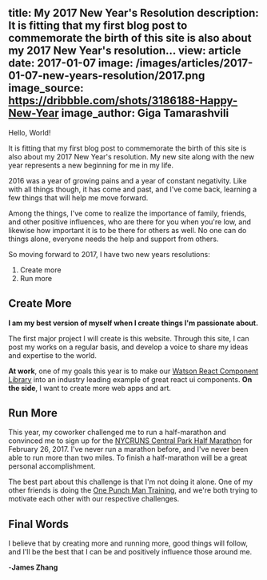 title: My 2017 New Year's Resolution
description: It is fitting that my first blog post to commemorate the birth of this site is also about my 2017 New Year's resolution...
view: article
date: 2017-01-07
image: /images/articles/2017-01-07-new-years-resolution/2017.png
image_source: https://dribbble.com/shots/3186188-Happy-New-Year
image_author: Giga Tamarashvili
---

Hello, World!

It is fitting that my first blog post to commemorate the birth of this site is also about my 2017 New Year's resolution.  My new site along with the new year represents a new beginning for me in my life.

2016 was a year of growing pains and a year of constant negativity. Like with all things though, it has come and past, and I've come back, learning a few things that will help me move forward.

Among the things, I've come to realize the importance of family, friends, and other positive influences, who are there for you when you're low, and likewise how important it is to be there for others as well.  No one can do things alone, everyone needs the help and support from others.

So moving forward to 2017, I have two new years resolutions:

1. Create more
2. Run more

## Create More

**I am my best version of myself when I create things I'm passionate about.**

The first major project I will create is this website.  Through this site, I can post my works on a regular basis, and develop a voice to share my ideas and expertise to the world.

**At work**, one of my goals this year is to make our [Watson React Component Library](https://watson-developer-cloud.github.io/react-components/) into an industry leading example of great react ui components. **On the side**, I want to create more web apps and art.

## Run More

This year, my coworker challenged me to run a half-marathon and convinced me to sign up for the [NYCRUNS Central Park Half Marathon](https://nycruns.com/races/?race=nycruns-central-park-half-marathon) for February 26, 2017.  I've never run a marathon before, and I've never been able to run more than two miles.  To finish a half-marathon will be a great personal accomplishment.

The best part about this challenge is that I'm not doing it alone.  One of my other friends is doing the [One Punch Man Training](http://roamstrong.com/one-punch-man-workout/), and we're both trying to motivate each other with our respective challenges.

## Final Words

I believe that by creating more and running more, good things will follow, and I'll be the best that I can be and positively influence those around me.

-__James Zhang__

